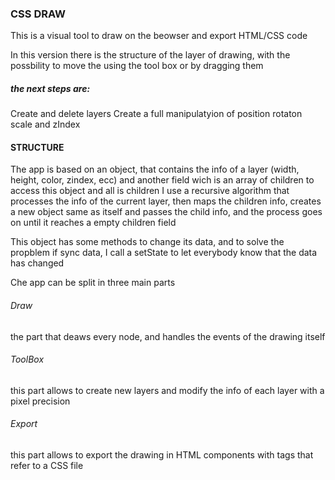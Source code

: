 ### CSS DRAW
This is a visual tool to draw on the beowser and export HTML/CSS code

In this version there is the structure of the layer of drawing, 
with the possbility to move the using the tool box or by dragging them

##### the next steps are:
Create and delete layers
Create a full manipulatyion of position rotaton scale and zIndex

#### STRUCTURE
The app is based on an object, that contains the info of a layer
(width, height, color, zindex, ecc) and another field wich is an array of children
to access this object and all is children I use a recursive algorithm that processes 
the info of the current layer, then maps the children info, creates a new object same as 
itself and passes the child info, and the process goes on until it reaches a empty children field

This object has some methods to change its data, and to solve the propblem if sync data, I call a setState
to let everybody know that the data has changed

Che app can be split in three main parts
###### Draw
the part that deaws every node, and handles the events of the drawing itself
###### ToolBox
this part allows to create new layers and modify the info of each layer with a pixel precision
###### Export
this part allows to export the drawing in HTML components with tags that refer to a CSS file